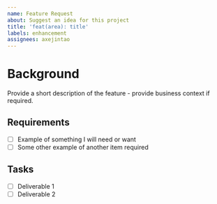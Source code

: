 ```yaml
---
name: Feature Request
about: Suggest an idea for this project
title: 'feat(area): title'
labels: enhancement
assignees: axejintao
---
```


# Background

Provide a short description of the feature - provide business context if required.

## Requirements

- [ ] Example of something I will need or want
- [ ] Some other example of another item required

## Tasks

- [ ] Deliverable 1
- [ ] Deliverable 2
